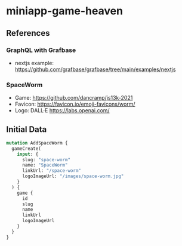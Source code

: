 # miniapp-game-heaven

## References

### GraphQL with Grafbase
- nextjs example: https://github.com/grafbase/grafbase/tree/main/examples/nextjs

### SpaceWorm

* Game: https://github.com/dancramp/js13k-2021
* Favicon: https://favicon.io/emoji-favicons/worm/
* Logo: DALL·E https://labs.openai.com/

## Initial Data

```graphql
mutation AddSpaceWorm {
  gameCreate(
    input: {
      slug: "space-worm"
      name: "SpaceWorm"
      linkUrl: "/space-worm"
      logoImageUrl: "/images/space-worm.jpg"
    }
  ) {
    game {
      id
      slug
      name
      linkUrl
      logoImageUrl
    }
  }
}
```
